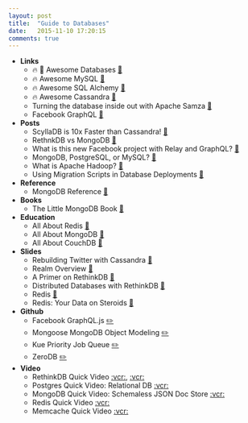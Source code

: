 ```yaml
---
layout: post
title:  "Guide to Databases"
date:   2015-11-10 17:20:15
comments: true
---
```


- **Links**
    - :fire: :raised_hands: Awesome Databases [:link:](https://github.com/numetriclabz/awesome-db)
    - :fire: Awesome MySQL [:link:](https://github.com/shlomi-noach/awesome-mysql/blob/gh-pages/index.md)
    - :fire: Awesome SQL Alchemy [:link:](https://github.com/dahlia/awesome-sqlalchemy)
    - :fire: Awesome Cassandra [:link:](https://github.com/yikebocai/awesome-cassandra)
    - Turning the database inside out with Apache Samza [:link:](http://www.confluent.io/blog/turning-the-database-inside-out-with-apache-samza/)
    - Facebook GraphQL [:link:](https://github.com/facebook/graphql)
- **Posts**
    - ScyllaDB is 10x Faster than Cassandra! [:link:](http://www.scylladb.com/)
    - RethnkDB vs MongoDB [:link:](https://www.rethinkdb.com/docs/rethinkdb-vs-mongodb/)
    - What is this new Facebook project with Relay and GraphQL? [:link:](http://facebook.github.io/react/blog/2015/02/20/introducing-relay-and-graphql.html)
    - MongoDB, PostgreSQL, or MySQL? [:link:](https://www.quora.com/Which-database-should-I-use-for-a-killer-web-application-MongoDB-PostgreSQL-or-MySQL)
    - What is Apache Hadoop? [:link:](https://hadoop.apache.org/)
    - Using Migration Scripts in Database Deployments [:link:](https://www.simple-talk.com/sql/database-administration/using-migration-scripts-in-database-deployments/)
- **Reference**
    - MongoDB Reference [:link:](https://dzone.com/refcardz/mongodb)
- **Books**
    - The Little MongoDB Book [:link:](http://openmymind.net/mongodb.pdf)
- **Education**
    - All About Redis [:link:](http://www.javacodegeeks.com/2015/09/redis-a-nosql-key-value-store.html)
    - All About MongoDB [:link:](http://www.javacodegeeks.com/2015/09/mongodb-a-scalable-nosql-db.html)
    - All About CouchDB [:link:](http://www.webcodegeeks.com/web-development/couchdb-database-for-the-web/) 
- **Slides**
    - Rebuilding Twitter with Cassandra [:floppy_disk:](https://speakerdeck.com/matthewrudy/rebuilding-twitter-with-cassandra-and-ruby)
    - Realm Overview [:floppy_disk:](https://speakerdeck.com/jpsim/realm-overview)
    - A Primer on RethinkDB [:floppy_disk:](https://speakerdeck.com/marceloalves/rethinkdb-primer)
    - Distributed Databases with RethinkDB [:floppy_disk:](https://speakerdeck.com/segphault/rethinkdb-training-course)
    - Redis [:floppy_disk:](https://speakerdeck.com/swanson/redis-swiss-army-knife)
    - Redis: Your Data on Steroids [:floppy_disk:](https://speakerdeck.com/ndemoor/redis-your-data-on-steroids)
- **Github**
    - Facebook GraphQL.js [:pencil2:](https://github.com/graphql/graphql-js)
    - Mongoose MongoDB Object Modeling [:pencil2:](https://github.com/Automattic/mongoose)
    - Kue Priority Job Queue [:pencil2:](https://github.com/Automattic/kue)
    - ZeroDB [:pencil2:](https://github.com/zero-db/zerodb)
- **Video**
    - RethinkDB Quick Video [:vcr:](https://www.youtube.com/watch?v=qKPKsBNw604), [:vcr:](https://www.youtube.com/watch?v=rpMJV6Xn1p4)
    - Postgres Quick Video: Relational DB [:vcr:](https://www.youtube.com/watch?v=GI3eO14Fy90)
    - MongoDB Quick Video: Schemaless JSON Doc Store [:vcr:](https://www.youtube.com/watch?v=rnIx_QPngUM)
    - Redis Quick Video [:vcr:](https://www.youtube.com/watch?v=7W1n_SwTw14)
    - Memcache Quick Video [:vcr:](https://www.youtube.com/watch?v=-h9q2FmX4eo)
